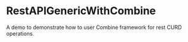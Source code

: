 # RestAPIGenericWithCombine
A demo to demonstrate how to user Combine framework for rest CURD operations.
